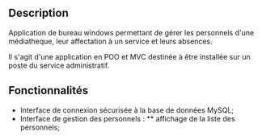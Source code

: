 ## Description
Application de bureau windows permettant de gérer les personnels d'une médiatheque, leur affectation à un service et leurs absences. 

Il s'agit d'une application en POO et MVC destinée à être installée sur un poste du service administratif.

## Fonctionnalités

* Interface de connexion sécurisée à la base de données MySQL;
* Interface de gestion des personnels :
** affichage de la liste des personnels;


